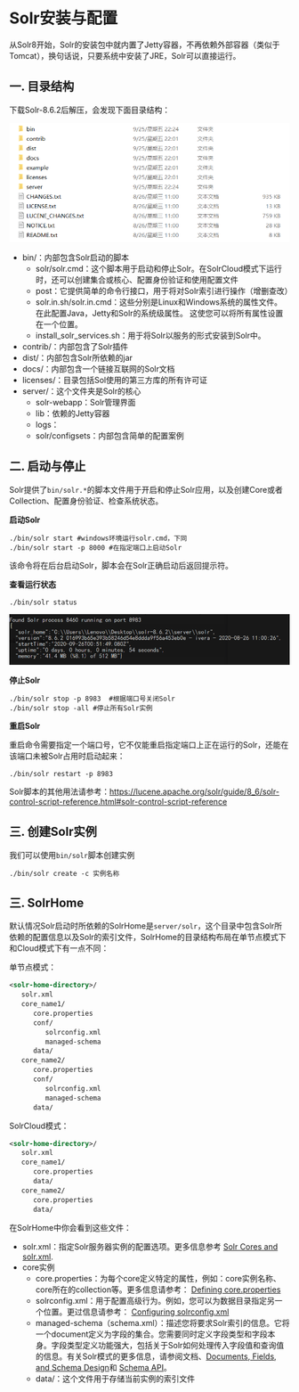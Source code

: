 # Solr安装与配置

从Solr8开始，Solr的安装包中就内置了Jetty容器，不再依赖外部容器（类似于Tomcat），换句话说，只要系统中安装了JRE，Solr可以直接运行。

## 一. 目录结构

下载Solr-8.6.2后解压，会发现下面目录结构：

![](../images/1.png)

- bin/：内部包含Solr启动的脚本
  - solr/solr.cmd：这个脚本用于启动和停止Solr。在SolrCloud模式下运行时，还可以创建集合或核心、配置身份验证和使用配置文件
  - post：它提供简单的命令行接口，用于将对Solr索引进行操作（增删查改）
  - solr.in.sh/solr.in.cmd：这些分别是Linux和Windows系统的属性文件。 在此配置Java，Jetty和Solr的系统级属性。 这使您可以将所有属性设置在一个位置。
  - install_solr_services.sh：用于将Solr以服务的形式安装到Solr中。
- contrib/：内部包含了Solr插件
- dist/：内部包含Solr所依赖的jar
- docs/：内部包含一个链接互联网的Solr文档
- licenses/：目录包括Sol使用的第三方库的所有许可证
- server/：这个文件夹是Solr的核心
  - solr-webapp：Solr管理界面
  - lib：依赖的Jetty容器
  - logs：
  - solr/configsets：内部包含简单的配置案例

## 二. 启动与停止

Solr提供了`bin/solr.*`的脚本文件用于开启和停止Solr应用，以及创建Core或者Collection、配置身份验证、检查系统状态。

**启动Solr**

```shell
./bin/solr start #windows环境运行solr.cmd，下同
./bin/solr start -p 8000 #在指定端口上启动Solr
```

该命令将在后台启动Solr，脚本会在Solr正确启动后返回提示符。

**查看运行状态**

```shell
./bin/solr status
```

![](../images/2.png)

**停止Solr**

```shell
./bin/solr stop -p 8983  #根据端口号关闭Solr
./bin/solr stop -all #停止所有Solr实例
```

**重启Solr**

重启命令需要指定一个端口号，它不仅能重启指定端口上正在运行的Solr，还能在该端口未被Solr占用时启动起来：

```shell
./bin/solr restart -p 8983
```

Solr脚本的其他用法请参考：[<https://lucene.apache.org/solr/guide/8_6/solr-control-script-reference.html#solr-control-script-reference>](https://lucene.apache.org/solr/guide/8_6/solr-control-script-reference.html#solr-control-script-reference)

## 三. 创建Solr实例

我们可以使用`bin/solr`脚本创建实例

```shell'
./bin/solr create -c 实例名称
```

## 三. SolrHome

默认情况Solr启动时所依赖的SolrHome是`server/solr`，这个目录中包含Solr所依赖的配置信息以及Solr的索引文件，SolrHome的目录结构布局在单节点模式下和Cloud模式下有一点不同：

单节点模式：

```xml
<solr-home-directory>/
   solr.xml
   core_name1/
      core.properties
      conf/
         solrconfig.xml
         managed-schema
      data/
   core_name2/
      core.properties
      conf/
         solrconfig.xml
         managed-schema
      data/
```

SolrCloud模式：

```xml
<solr-home-directory>/
   solr.xml
   core_name1/
      core.properties
      data/
   core_name2/
      core.properties
      data/
```

在SolrHome中你会看到这些文件：

- solr.xml：指定Solr服务器实例的配置选项。更多信息参考 [Solr Cores and solr.xml](https://lucene.apache.org/solr/guide/8_6/solr-cores-and-solr-xml.html#solr-cores-and-solr-xml).
- core实例
  - core.properties：为每个core定义特定的属性，例如：core实例名称、core所在的collection等。更多信息请参考： [Defining core.properties](https://lucene.apache.org/solr/guide/8_6/defining-core-properties.html#defining-core-properties)
  - solrconfig.xml：用于配置高级行为。例如，您可以为数据目录指定另一个位置。更过信息请参考： [Configuring solrconfig.xml](https://lucene.apache.org/solr/guide/8_6/configuring-solrconfig-xml.html#configuring-solrconfig-xml)
  - managed-schema（schema.xml）：描述您将要求Solr索引的信息。它将一个document定义为字段的集合。您需要同时定义字段类型和字段本身。字段类型定义功能强大，包括关于Solr如何处理传入字段值和查询值的信息。有关Solr模式的更多信息，请参阅文档、[Documents, Fields, and Schema Design](https://lucene.apache.org/solr/guide/8_6/documents-fields-and-schema-design.html#documents-fields-and-schema-design)和 [Schema API](https://lucene.apache.org/solr/guide/8_6/schema-api.html#schema-api)。
  - data/：这个文件用于存储当前实例的索引文件